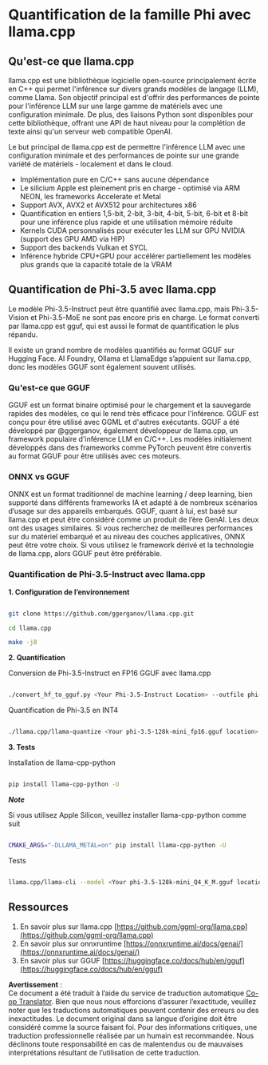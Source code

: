 <!--
CO_OP_TRANSLATOR_METADATA:
{
  "original_hash": "462bddc47427d8785f3c9fd817b346fe",
  "translation_date": "2025-05-07T14:50:54+00:00",
  "source_file": "md/01.Introduction/04/UsingLlamacppQuantifyingPhi.md",
  "language_code": "fr"
}
-->
# **Quantification de la famille Phi avec llama.cpp**

## **Qu'est-ce que llama.cpp**

llama.cpp est une bibliothèque logicielle open-source principalement écrite en C++ qui permet l'inférence sur divers grands modèles de langage (LLM), comme Llama. Son objectif principal est d'offrir des performances de pointe pour l'inférence LLM sur une large gamme de matériels avec une configuration minimale. De plus, des liaisons Python sont disponibles pour cette bibliothèque, offrant une API de haut niveau pour la complétion de texte ainsi qu'un serveur web compatible OpenAI.

Le but principal de llama.cpp est de permettre l'inférence LLM avec une configuration minimale et des performances de pointe sur une grande variété de matériels - localement et dans le cloud.

- Implémentation pure en C/C++ sans aucune dépendance
- Le silicium Apple est pleinement pris en charge - optimisé via ARM NEON, les frameworks Accelerate et Metal
- Support AVX, AVX2 et AVX512 pour architectures x86
- Quantification en entiers 1,5-bit, 2-bit, 3-bit, 4-bit, 5-bit, 6-bit et 8-bit pour une inférence plus rapide et une utilisation mémoire réduite
- Kernels CUDA personnalisés pour exécuter les LLM sur GPU NVIDIA (support des GPU AMD via HIP)
- Support des backends Vulkan et SYCL
- Inférence hybride CPU+GPU pour accélérer partiellement les modèles plus grands que la capacité totale de la VRAM

## **Quantification de Phi-3.5 avec llama.cpp**

Le modèle Phi-3.5-Instruct peut être quantifié avec llama.cpp, mais Phi-3.5-Vision et Phi-3.5-MoE ne sont pas encore pris en charge. Le format converti par llama.cpp est gguf, qui est aussi le format de quantification le plus répandu.

Il existe un grand nombre de modèles quantifiés au format GGUF sur Hugging Face. AI Foundry, Ollama et LlamaEdge s’appuient sur llama.cpp, donc les modèles GGUF sont également souvent utilisés.

### **Qu'est-ce que GGUF**

GGUF est un format binaire optimisé pour le chargement et la sauvegarde rapides des modèles, ce qui le rend très efficace pour l'inférence. GGUF est conçu pour être utilisé avec GGML et d'autres exécutants. GGUF a été développé par @ggerganov, également développeur de llama.cpp, un framework populaire d'inférence LLM en C/C++. Les modèles initialement développés dans des frameworks comme PyTorch peuvent être convertis au format GGUF pour être utilisés avec ces moteurs.

### **ONNX vs GGUF**

ONNX est un format traditionnel de machine learning / deep learning, bien supporté dans différents frameworks IA et adapté à de nombreux scénarios d’usage sur des appareils embarqués. GGUF, quant à lui, est basé sur llama.cpp et peut être considéré comme un produit de l’ère GenAI. Les deux ont des usages similaires. Si vous recherchez de meilleures performances sur du matériel embarqué et au niveau des couches applicatives, ONNX peut être votre choix. Si vous utilisez le framework dérivé et la technologie de llama.cpp, alors GGUF peut être préférable.

### **Quantification de Phi-3.5-Instruct avec llama.cpp**

**1. Configuration de l’environnement**


```bash

git clone https://github.com/ggerganov/llama.cpp.git

cd llama.cpp

make -j8

```


**2. Quantification**

Conversion de Phi-3.5-Instruct en FP16 GGUF avec llama.cpp


```bash

./convert_hf_to_gguf.py <Your Phi-3.5-Instruct Location> --outfile phi-3.5-128k-mini_fp16.gguf

```

Quantification de Phi-3.5 en INT4


```bash

./llama.cpp/llama-quantize <Your phi-3.5-128k-mini_fp16.gguf location> ./gguf/phi-3.5-128k-mini_Q4_K_M.gguf Q4_K_M

```


**3. Tests**

Installation de llama-cpp-python


```bash

pip install llama-cpp-python -U

```

***Note*** 

Si vous utilisez Apple Silicon, veuillez installer llama-cpp-python comme suit


```bash

CMAKE_ARGS="-DLLAMA_METAL=on" pip install llama-cpp-python -U

```

Tests 


```bash

llama.cpp/llama-cli --model <Your phi-3.5-128k-mini_Q4_K_M.gguf location> --prompt "<|user|>\nCan you introduce .NET<|end|>\n<|assistant|>\n"  --gpu-layers 10

```



## **Ressources**

1. En savoir plus sur llama.cpp [https://github.com/ggml-org/llama.cpp](https://github.com/ggml-org/llama.cpp)
2. En savoir plus sur onnxruntime [https://onnxruntime.ai/docs/genai/](https://onnxruntime.ai/docs/genai/)
3. En savoir plus sur GGUF [https://huggingface.co/docs/hub/en/gguf](https://huggingface.co/docs/hub/en/gguf)

**Avertissement** :  
Ce document a été traduit à l’aide du service de traduction automatique [Co-op Translator](https://github.com/Azure/co-op-translator). Bien que nous nous efforcions d’assurer l’exactitude, veuillez noter que les traductions automatiques peuvent contenir des erreurs ou des inexactitudes. Le document original dans sa langue d’origine doit être considéré comme la source faisant foi. Pour des informations critiques, une traduction professionnelle réalisée par un humain est recommandée. Nous déclinons toute responsabilité en cas de malentendus ou de mauvaises interprétations résultant de l’utilisation de cette traduction.